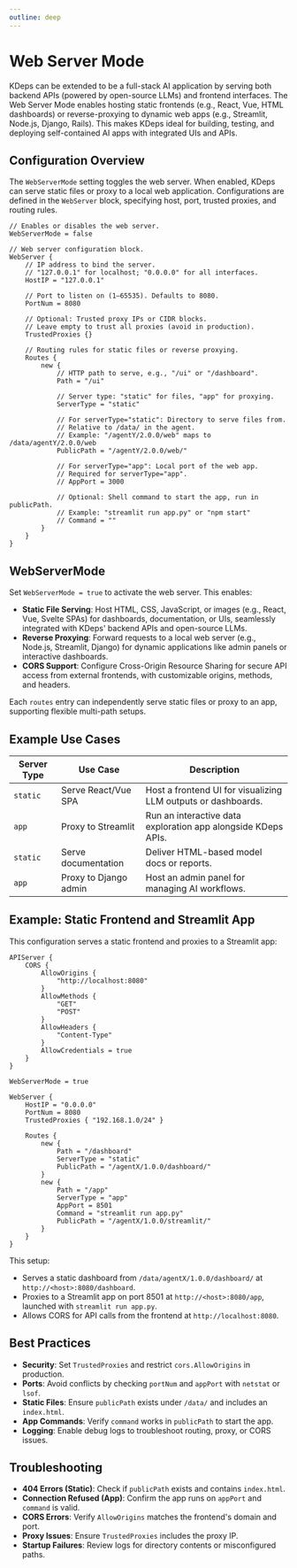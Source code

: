 ```yaml
---
outline: deep
---
```


# Web Server Mode

KDeps can be extended to be a full-stack AI application by serving both backend APIs (powered by open-source LLMs) and
frontend interfaces. The Web Server Mode enables hosting static frontends (e.g., React, Vue, HTML dashboards) or
reverse-proxying to dynamic web apps (e.g., Streamlit, Node.js, Django, Rails). This makes KDeps ideal for building,
testing, and deploying self-contained AI apps with integrated UIs and APIs.


## Configuration Overview

The `WebServerMode` setting toggles the web server. When enabled, KDeps can serve static files or proxy to a local web
application. Configurations are defined in the `WebServer` block, specifying host, port, trusted proxies, and
routing rules.


```apl
// Enables or disables the web server.
WebServerMode = false

// Web server configuration block.
WebServer {
    // IP address to bind the server.
    // "127.0.0.1" for localhost; "0.0.0.0" for all interfaces.
    HostIP = "127.0.0.1"

    // Port to listen on (1–65535). Defaults to 8080.
    PortNum = 8080

    // Optional: Trusted proxy IPs or CIDR blocks.
    // Leave empty to trust all proxies (avoid in production).
    TrustedProxies {}

    // Routing rules for static files or reverse proxying.
    Routes {
        new {
            // HTTP path to serve, e.g., "/ui" or "/dashboard".
            Path = "/ui"

            // Server type: "static" for files, "app" for proxying.
            ServerType = "static"

            // For serverType="static": Directory to serve files from.
            // Relative to /data/ in the agent.
            // Example: "/agentY/2.0.0/web" maps to /data/agentY/2.0.0/web
            PublicPath = "/agentY/2.0.0/web/"

            // For serverType="app": Local port of the web app.
            // Required for serverType="app".
            // AppPort = 3000

            // Optional: Shell command to start the app, run in publicPath.
            // Example: "streamlit run app.py" or "npm start"
            // Command = ""
        }
    }
}
```

## WebServerMode

Set `WebServerMode = true` to activate the web server. This enables:

- **Static File Serving**: Host HTML, CSS, JavaScript, or images (e.g., React, Vue, Svelte SPAs) for dashboards, documentation, or UIs, seamlessly integrated with KDeps' backend APIs and open-source LLMs.
- **Reverse Proxying**: Forward requests to a local web server (e.g., Node.js, Streamlit, Django) for dynamic applications like admin panels or interactive dashboards.
- **CORS Support**: Configure Cross-Origin Resource Sharing for secure API access from external frontends, with customizable origins, methods, and headers.

Each `routes` entry can independently serve static files or proxy to an app, supporting flexible multi-path setups.

## Example Use Cases

| Server Type | Use Case | Description |
|-------------|---------------------------------------|--------------------------------------------------------------|
| `static` | Serve React/Vue SPA | Host a frontend UI for visualizing LLM outputs or dashboards. |
| `app` | Proxy to Streamlit | Run an interactive data exploration app alongside KDeps APIs. |
| `static` | Serve documentation | Deliver HTML-based model docs or reports. |
| `app` | Proxy to Django admin | Host an admin panel for managing AI workflows. |

## Example: Static Frontend and Streamlit App

This configuration serves a static frontend and proxies to a Streamlit app:

```apl
APIServer {
    CORS {
        AllowOrigins {
            "http://localhost:8080"
        }
        AllowMethods {
            "GET"
            "POST"
        }
        AllowHeaders {
            "Content-Type"
        }
        AllowCredentials = true
    }
}

WebServerMode = true

WebServer {
    HostIP = "0.0.0.0"
    PortNum = 8080
    TrustedProxies { "192.168.1.0/24" }

    Routes {
        new {
            Path = "/dashboard"
            ServerType = "static"
            PublicPath = "/agentX/1.0.0/dashboard/"
        }
        new {
            Path = "/app"
            ServerType = "app"
            AppPort = 8501
            Command = "streamlit run app.py"
            PublicPath = "/agentX/1.0.0/streamlit/"
        }
    }
}
```

This setup:
- Serves a static dashboard from `/data/agentX/1.0.0/dashboard/` at `http://<host>:8080/dashboard`.
- Proxies to a Streamlit app on port 8501 at `http://<host>:8080/app`, launched with `streamlit run app.py`.
- Allows CORS for API calls from the frontend at `http://localhost:8080`.

## Best Practices

- **Security**: Set `TrustedProxies` and restrict `cors.AllowOrigins` in production.
- **Ports**: Avoid conflicts by checking `portNum` and `appPort` with `netstat` or `lsof`.
- **Static Files**: Ensure `publicPath` exists under `/data/` and includes an `index.html`.
- **App Commands**: Verify `command` works in `publicPath` to start the app.
- **Logging**: Enable debug logs to troubleshoot routing, proxy, or CORS issues.

## Troubleshooting

- **404 Errors (Static)**: Check if `publicPath` exists and contains `index.html`.
- **Connection Refused (App)**: Confirm the app runs on `appPort` and `command` is valid.
- **CORS Errors**: Verify `AllowOrigins` matches the frontend's domain and port.
- **Proxy Issues**: Ensure `TrustedProxies` includes the proxy IP.
- **Startup Failures**: Review logs for directory contents or misconfigured paths.
